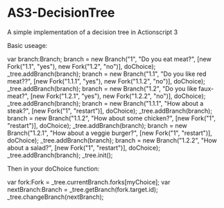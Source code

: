 AS3-DecisionTree
================

A simple implementation of a decision tree in Actionscript 3

Basic useage:

var branch:Branch;
branch = new Branch("1", "Do you eat meat?", [new Fork("1.1", "yes"), new Fork("1.2", "no")], doChoice);
_tree.addBranch(branch);
branch = new Branch("1.1", "Do you like red meat??", [new Fork("1.1.1", "yes"), new Fork("1.1.2", "no")], doChoice);
_tree.addBranch(branch);
branch = new Branch("1.2", "Do you like faux-meat?", [new Fork("1.2.1", "yes"), new Fork("1.2.2", "no")], doChoice);
_tree.addBranch(branch);
branch = new Branch("1.1.1", "How about a steak?", [new Fork("1", "restart")], doChoice);
_tree.addBranch(branch);
branch = new Branch("1.1.2", "How about some chicken?", [new Fork("1", "restart")], doChoice);
_tree.addBranch(branch);
branch = new Branch("1.2.1", "How about a veggie burger?", [new Fork("1", "restart")], doChoice);
_tree.addBranch(branch);
branch = new Branch("1.2.2", "How about a salad?", [new Fork("1", "restart")], doChoice);
_tree.addBranch(branch);
_tree.init();

Then in your doChoice function:

var fork:Fork = _tree.currentBranch.forks[myChoice];
var nextBranch:Branch = _tree.getBranch(fork.target.id);
_tree.changeBranch(nextBranch);